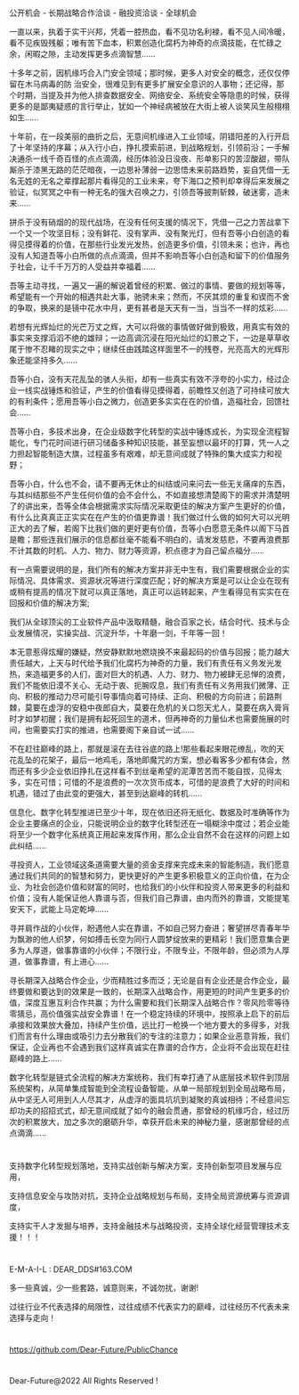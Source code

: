 #

公开机会 - 长期战略合作洽谈 - 融投资洽谈 - 全球机会

一直以来，执着于实干兴邦，凭着一腔热血，看不见功名利禄，看不见人间冷暖，看不见疾毁残躯；唯有苦下血本，积累创造化腐朽为神奇的点滴技能，在忙碌之余，闲暇之隙，主动发挥更多点滴智慧......

十多年之前，因机缘巧合入门安全领域；那时候，更多人对安全的概念，还仅仅停留在木马病毒的防 治安全，很难见到有更多扩展安全意识的人事物；还记得，那个时期，当提及并为他人排查数据安全、网络安全、系统安全等隐患的时候，获得更多的是鄙夷疑惑的言行举止，犹如一个神经病被放在大街上被人谈笑风生般栩栩如生......

十年前，在一段美丽的曲折之后，无意间机缘进入工业领域，阴错阳差的入行开启了十年坚持的序幕；从入行小白，挣扎摸索前进，到战略规划，引领前沿；一手解决通杀一线千奇百怪的点点滴滴，经历体验没日没夜、形单影只的苦涩酸甜，带队厮杀于漆黑无路的茫茫暗夜，一边思补薄弱一边思悟未来前路趋势，妄自凭借一无名无姓的无名之辈撑起那片看得见的工业未来，夸下海口之预判却幸得后来发展之验证，似冥冥之中有一种无名的强大召唤之力，引领吾等披荆斩棘，破迷雾，造未来......

拼杀于没有硝烟的的现代战场，在没有任何支援的情况下，凭借一己之力苦战拿下一个又一个攻坚目标；没有鲜花、没有掌声、没有聚光灯，但有吾等小白创造的看得见摸得着的价值，在那些行业发光发热，创造更多价值，引领未来；也许，再也没有人知道吾等小白所做的点点滴滴，但并不影响吾等小白创造和留下的价值服务于社会，让千千万万的人受益并幸福着......


吾等主动寻找，一遍又一遍的解说着曾经的积累、做过的事情、要做的规划等等，希望能有一个开始的相遇共赴大事，驰骋未来；然而，不厌其烦的重复和锲而不舍的争取，换来的是镜中花水中月，更有甚者是天天有一当，当当不一样的炫彩......

若想有光辉灿烂的光芒万丈之辉，大可以将做的事情做好做到极致，用真实有效的事实来支撑滔滔不绝的雄辩；一边高调沉浸在阳光灿烂的幻景之下，一边是草草收尾于惨不忍睹的现实之中；继续任由践踏这样面里不一的残卷，光亮高大的光辉形象还能坚持多久......

吾等小白，没有天花乱坠的骇人头衔，却有一些真实有效不浮夸的小实力，经过企业一线实战锤炼和验证，产生的价值看得见摸得着，前瞻性又创造了可持续可放大的有利条件；愿用吾等小白之微力，创造更多实实在在的价值，造福社会，回馈社会......

吾等小白，多技术出身，在企业级数字化转型的实战中锤炼成长，为实现全流程智能化，专门花时间进行研习储备多种知识技能，甚至妄想以最坏的打算，凭一人之力担起智能制造大旗，过程虽多有艰难，却无意间成就了特殊的集大成实力和视野；

吾等小白，什么也不会，请不要再无休止的纠结或问来问去一些无关痛痒的东西，与其纠结那些不产生任何价值的会不会什么，不如直接想清楚阁下的需求并清楚明了的讲出来，吾等全体会根据需求实际情况采取更佳的解决方案产生更好的价值，有什么比真真正正实实在在产生的价值更靠谱！我们做过什么做的如何大可以光明正大的去了解，若阁下比我们做的更好更有价值，吾等小白愿意无条件以阁下马首是瞻；那些连我们展示的信息都丝毫不能看不明白的，请发发慈悲，不要再浪费那不计其数的时机、人力、物力、财力等资源，积点德才为自己留点福分......

有一点需要说明的是，我们所有的解决方案并非无中生有，我们需要根据企业的实际情况、具体需求、资源状况等进行深度匹配；好的解决方案是可以让企业在现有或稍有提高的情况下就可以真正落地，真正可以运转起来，产生看得见有实实在在回报和价值的解决方案;

我们从全球顶尖的工业软件产品中汲取精髓，融合百家之长，结合时代、技术与企业发展情况，实操实战、沉淀升华，十年磨一剑，千年等一回！

本无意惹得炫耀的嫌疑，然安静默默地燃烧换不来最起码的价值与回报；能力越大责任越大，上天与时代给予我们化腐朽为神奇的力量，我们有责任有义务发光发热，来造福更多的人们，面对巨大的机遇、人力、财力、物力被肆无忌惮的浪费，我们不能依旧漠不关心、无动于衷、扼腕叹息，我们有责任有义务用我们微薄、正向、积极的推动力尽可能引导事情向着可持续、正向、积极的方向前进；前路荆棘，莫要在虚浮的安稳中夜郎自大，莫要在危机的关口怨天尤人，莫要在病入膏肓时才如梦初醒；我们是拥有起死回生的道术，但再神奇的力量仙术也需要施展的时间，也需要实打实的推进，也需要阁下亲自试一试......

不在赶往巅峰的路上，那就是滚在去往谷底的路上!那些看起来眼花缭乱，吹的天花乱坠的花架子，最后一地鸡毛，落地即魔咒的方案，想必看客多少都有体会，然而还有多少企业依旧挣扎在这样看不到丝毫希望的泥潭苦苦而不能自拔，见得太多，实在可惜；可惜的不是浪费的一次次货币成本，可惜的是浪费了大好的时间和机遇，错过了由此变的更强大，甚至到达巅峰的转机......

信息化、数字化转型推进已至少十年，现在依旧还将无纸化、数据及时准确等作为企业主要痛点的企业，只能说明企业的数字化转型还在一塌糊涂中度过；若企业能将至少一个数字化系统真正用起来发挥作用，那么企业自然不会在这样的问题上如此纠结......

寻投资人，工业领域这条道需要大量的资金支撑来完成未来的智能制造，我们愿意通过我们共同的的智慧和努力，更快更好的产生更多积极意义的正向价值，在为企业、为社会创造价值和财富的同时，也给我们的小伙伴和投资人带来更多的利益和价值；没有人能保证他人靠谱与否，但我们自己靠谱，由内而外的靠谱，文能提笔安天下，武能上马定乾坤......

寻并肩作战的小伙伴，盼遇他人实在靠谱，不如自己努力奋进；奢望拼尽青春年华为飘渺的他人织梦，何如搏击长空为同行人圆梦绽放来的更精彩！我们愿意集合更多为人厚道，做事靠谱的小伙伴；不限行业，不限专业，不限年龄，但必须为人厚道，做事靠谱，有上进心......

寻长期深入战略合作企业，少而精胜过多而泛；无论是自有企业还是合作企业，最终要做和要达到的效果是一致的，长期深入战略合作，用更短的时间产生更多的价值，深度互惠互利合作共赢；为什么需要和我们长期深入战略合作？零风险零等待零猜忌，高价值强实战安全靠谱！在一个稳定持续的环境中，按照承上启下的前后承接和效果放大叠加，持续产生价值，远比打一枪换一个地方要大的多得多，对我们而言有什么理由或吸引力去分散我们的专注的注意力；如果企业恶意背叛，我们保证，企业再也不会遇到我们这样真诚实在靠谱的合作方，企业将不会出现在赶往巅峰的路上......

数字化转型是链式全流程的解决方案统称，我们有幸打通了从底层技术软件到顶层系统架构，从简单集成智能到全流程设备智能，从单一局部规划到全局战略布局，从中坚无人可用到人人尽其才，从虚浮的面具坑坑到凝聚的真诚相待；不经意间忘却功夫的招招式式，却无意间成就了如今的融会贯通，那曾经的机缘巧合，经过历次的积累放大，加之多次的磨砺升华，幸获开启未来的神秘力量，感谢那曾经的点点滴滴......


#
支持数字化转型规划落地，支持实战创新与解决方案，支持创新型项目发展与应用，

支持信息安全与攻防对抗，支持企业战略规划与布局，支持全局资源统筹与资源调度，

支持实干人才发掘与培养，支持金融技术与战略投资，支持全球化经营管理技术支援！！！

#
E-M-A-I-L : DEAR_DDS#163.COM

多一些真诚，少一些套路，诚意则来，不诚勿扰，谢谢!

过往行业不代表选择的局限性，过往成绩不代表实力的巅峰，过往经历不代表未来选择与走向！

#
https://github.com/Dear-Future/PublicChance
#


Dear-Future@2022  All Rights Reserved !

#
